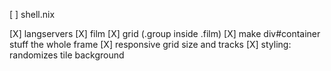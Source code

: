 [ ] shell.nix

[X] langservers
[X] film
[X] grid (.group inside .film)
[X] make div#container stuff the whole frame
[X] responsive grid size and tracks
[X] styling: randomizes tile background
